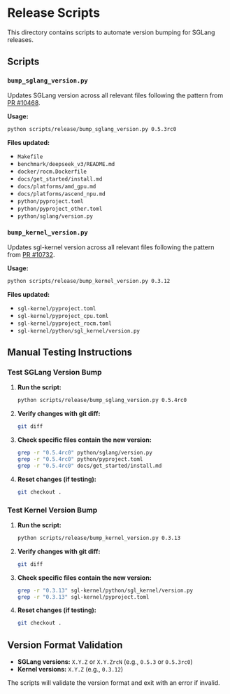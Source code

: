 # Release Scripts

This directory contains scripts to automate version bumping for SGLang releases.

## Scripts

### `bump_sglang_version.py`
Updates SGLang version across all relevant files following the pattern from [PR #10468](https://github.com/sgl-project/sglang/pull/10468).

**Usage:**
```bash
python scripts/release/bump_sglang_version.py 0.5.3rc0
```

**Files updated:**
- `Makefile`
- `benchmark/deepseek_v3/README.md`
- `docker/rocm.Dockerfile`
- `docs/get_started/install.md`
- `docs/platforms/amd_gpu.md`
- `docs/platforms/ascend_npu.md`
- `python/pyproject.toml`
- `python/pyproject_other.toml`
- `python/sglang/version.py`

### `bump_kernel_version.py`
Updates sgl-kernel version across all relevant files following the pattern from [PR #10732](https://github.com/sgl-project/sglang/pull/10732).

**Usage:**
```bash
python scripts/release/bump_kernel_version.py 0.3.12
```

**Files updated:**
- `sgl-kernel/pyproject.toml`
- `sgl-kernel/pyproject_cpu.toml`
- `sgl-kernel/pyproject_rocm.toml`
- `sgl-kernel/python/sgl_kernel/version.py`

## Manual Testing Instructions

### Test SGLang Version Bump

1. **Run the script:**
   ```bash
   python scripts/release/bump_sglang_version.py 0.5.4rc0
   ```

2. **Verify changes with git diff:**
   ```bash
   git diff
   ```

3. **Check specific files contain the new version:**
   ```bash
   grep -r "0.5.4rc0" python/sglang/version.py
   grep -r "0.5.4rc0" python/pyproject.toml
   grep -r "0.5.4rc0" docs/get_started/install.md
   ```

4. **Reset changes (if testing):**
   ```bash
   git checkout .
   ```

### Test Kernel Version Bump

1. **Run the script:**
   ```bash
   python scripts/release/bump_kernel_version.py 0.3.13
   ```

2. **Verify changes with git diff:**
   ```bash
   git diff
   ```

3. **Check specific files contain the new version:**
   ```bash
   grep -r "0.3.13" sgl-kernel/python/sgl_kernel/version.py
   grep -r "0.3.13" sgl-kernel/pyproject.toml
   ```

4. **Reset changes (if testing):**
   ```bash
   git checkout .
   ```

## Version Format Validation

- **SGLang versions:** `X.Y.Z` or `X.Y.ZrcN` (e.g., `0.5.3` or `0.5.3rc0`)
- **Kernel versions:** `X.Y.Z` (e.g., `0.3.12`)

The scripts will validate the version format and exit with an error if invalid.
